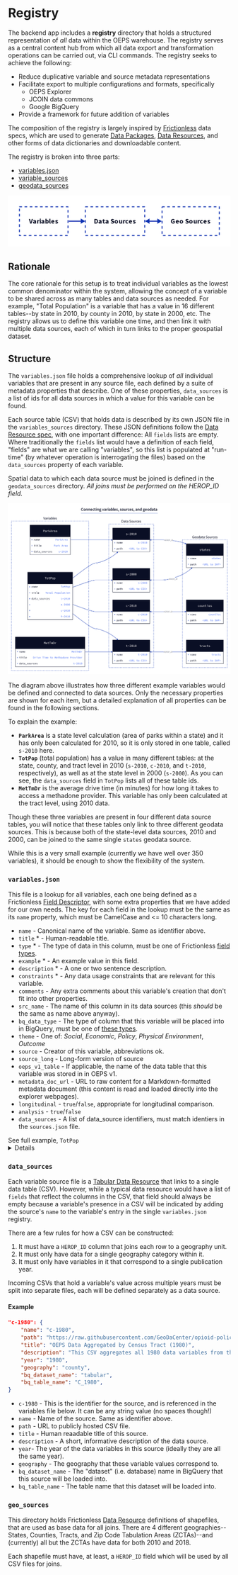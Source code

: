 # Registry

The backend app includes a **registry** directory that holds a structured representation of *all* data within the OEPS warehouse. The registry serves as a central content hub from which all data export and transformation operations can be carried out, via CLI commands. The registry seeks to achieve the following:

- Reduce duplicative variable and source metadata representations
- Facilitate export to multiple configurations and formats, specifically
  - OEPS Explorer
  - JCOIN data commons
  - Google BigQuery
- Provide a framework for future addition of variables

The composition of the registry is largely inspired by [Frictionless](https://frictionlessdata.io/) data specs, which are used to generate [Data Packages](https://specs.frictionlessdata.io/data-package/), [Data Resources](https://specs.frictionlessdata.io/data-resource/), and other forms of data dictionaries and downloadable content.

The registry is broken into three parts:

- [variables.json](#variablesjson)
- [variable_sources](#variable-sources)
- [geodata_sources](#geodata-sources)

![basic registry diagram](./img/registry-simple.png)

## Rationale

The core rationale for this setup is to treat individual variables as the lowest common denominator within the system, allowing the concept of a variable to be shared across as many tables and data sources as needed. For example, "Total Population" is a variable that has a value in 16 different tables--by state in 2010, by county in 2010, by state in 2000, etc. The registry allows us to define this variable one time, and then link it with multiple data sources, each of which in turn links to the proper geospatial dataset.

## Structure

The `variables.json` file holds a comprehensive lookup of *all* individual variables that are present in any source file, each defined by a suite of metadata properties that describe. One of these properties, `data_sources` is a list of ids for all data sources in which a value for this variable can be found.

Each source table (CSV) that holds data is described by its own JSON file in the `variables_sources` directory. These JSON definitions follow the [Data Resource spec](https://specs.frictionlessdata.io/data-resource/), with one important difference: All `fields` lists are empty. Where traditionally the `fields` list would have a definition of each field, "fields" are what we are calling "variables", so this list is populated at "run-time" (by whatever operation is interrogating the files) based on the `data_sources` property of each variable.

Spatial data to which each data source must be joined is defined in the `geodata_sources` directory. *All joins must be performed on the HEROP_ID field.*

![illustration of connections between registry content](./img/registry-complex.png)

The diagram above illustrates how three different example variables would be defined and connected to data sources. Only the necessary properties are shown for each item, but a detailed explanation of all properties can be found in the following sections.

To explain the example:

- **`ParkArea`** is a state level calculation (area of parks within a state) and it has only been calculated for 2010, so it is only stored in one table, called `s-2010` here.
- **`TotPop`** (total population) has a value in many different tables: at the state, county, and tract level in 2010 (`s-2010`, `c-2010`, and `t-2010`, respectively), as well as at the state level in 2000 (`s-2000`). As you can see, the `data_sources` field in `TotPop` lists all of these table ids.
- **`MetTmDr`** is the average drive time (in minutes) for how long it takes to access a methadone provider. This variable has only been calculated at the tract level, using 2010 data.

Though these three variables are present in four different data source tables, you will notice that these tables only link to three different geodata sources. This is because both of the state-level data sources, 2010 and 2000, can be joined to the same single `states` geodata source.

While this is a very small example (currently we have well over 350 variables), it should be enough to show the flexibility of the system.

### `variables.json`

This file is a lookup for all variables, each one being defined as a Frictionless [Field Descriptor](https://specs.frictionlessdata.io/table-schema/#field-descriptors), with some extra properties that we have added for our own needs. The key for each field in the lookup must be the same as its `name` property, which must be CamelCase and &lt;= 10 characters long.

- `name` - Canonical name of the variable. Same as identifier above.
- `title` * - Human-readable title.
- `type` * - The type of data in this column, must be one of Frictionless [field types](https://specs.frictionlessdata.io/table-schema/#types-and-formats).
- `example` * - An example value in this field.
- `description` * - A one or two sentence description.
- `constraints` * - Any data usage constraints that are relevant for this variable.
- `comments` - Any extra comments about this variable's creation that don't fit into other properties.
- `src_name` - The name of this column in its data sources (this _should_ be the same as name above anyway).
- `bq_data_type` - The type of column that this variable will be placed into in BigQuery, must be one of [these types](https://cloud.google.com/bigquery/docs/reference/standard-sql/data-types).
- `theme` - One of: _Social_, _Economic_, _Policy_, _Physical Environment_, _Outcome_
- `source` - Creator of this variable, abbreviations ok.
- `source_long` - Long-form version of source
- `oeps_v1_table` - If applicable, the name of the data table that this variable was stored in in OEPS v1.
- `metadata_doc_url` - URL to raw content for a Markdown-formatted metadata document (this content is read and loaded directly into the explorer webpages).
- `longitudinal` - `true`/`false`, appropriate for longitudinal comparison.
- `analysis` - `true`/`false`
- `data_sources` - A list of data_source identifiers, must match identiers in the `sources.json` file.

<summary>
  See full example, <code>TotPop</code>
  <details>
  <pre>
  "TotPop": {
      "name": "TotPop",
      "title": "Total Population",
      "src_name": "TotPop",
      "type": "number",
      "example": "1632480",
      "description": "Total population",
      "constraints": "1980-2000 historic data was acquired from NHGIS and then interpolated to modern county boundaries through a population weighted interpolation using the tidycensus `interpolate_pw` function. For 1980, the underlying population weighting was county subdivisions, while for 1990 and 200 the underlying population weighting was tracts.",
      "theme": "Social",
      "source": "ACS 2018, 5-Year; Census 2010; IPUMS NHGIS",
      "source_long": "American Community Survey 2014-2018 5 Year Estimate; 2010 Decennial Census; Integrated Public Use Microdata Series National Historic Geographic Information System",
      "oeps_v1_table": null,
      "comments": "For more information about how these data have been used in homelessness and housing stability research, please refer to https://www.census.gov/newsroom/press-releases/2020/special-operations-homelessness.html or https://www.americanprogress.org/issues/poverty/reports/2020/10/05/491122/count-people-where-they-are/.",
      "bq_data_type": "FLOAT",
      "metadata_doc_url": "https://github.com/GeoDaCenter/opioid-policy-scan/blob/main/data_final/metadata/Age_2018.md",
      "longitudinal": true,
      "analysis": false,
      "data_sources": [
        "c-1980",
        "s-latest",
        "t-2010",
        "t-latest",
        "s-2000",
        "t-2000",
        "c-1990",
        "z-latest",
        "t-1990",
        "s-1980",
        "c-latest",
        "s-1990",
        "s-2010",
        "t-1980",
        "c-2010",
        "c-2000"
    ]
  },
  </pre>
</details></summary>

### `data_sources`

Each variable source file is a [Tabular Data Resource](https://specs.frictionlessdata.io/tabular-data-resource/) that links to a single data table (CSV). However, while a typical data resource would have a list of `fields` that reflect the columns in the CSV, that field should always be empty because a variable's presence in a CSV will be indicated by adding the source's `name` to the variable's entry in the single `variables.json` registry.

There are a few rules for how a CSV can be constructed:

1. It must have a `HEROP_ID` column that joins each row to a geography unit.
2. It must only have data for a single geography category within it.
3. It must only have variables in it that correspond to a single publication year.

Incoming CSVs that hold a variable's value across multiple years must be split into separate files, each will be defined separately as a data source.

#### Example

```json
"c-1980": {
    "name": "c-1980",
    "path": "https://raw.githubusercontent.com/GeoDaCenter/opioid-policy-scan/main/data_final/full_tables/C_1980.csv",
    "title": "OEPS Data Aggregated by Census Tract (1980)",
    "description": "This CSV aggregates all 1980 data variables from the OEPS v2 release at the Census Tract level.",
    "year": "1980",
    "geography": "county",
    "bq_dataset_name": "tabular",
    "bq_table_name": "C_1980",
}
```

- `c-1980` - This is the identifier for the source, and is referenced in the variables file below. It can be any string value (no spaces though!)
- `name` - Name of the source. Same as identifier above.
- `path` - URL to publicly hosted CSV file.
- `title` - Human reaadable title of this source.
- `description` - A short, informative description of the data source.
- `year`- The year of the data variables in this source (ideally they are all the same year).
- `geography` - The geography that these variable values correspond to.
- `bq_dataset_name` - The "dataset" (i.e. database) name in BigQuery that this source will be loaded into.
- `bq_table_name` - The table name that this dataset will be loaded into.

### `geo_sources`

This directory holds Frictionless [Data Resource](https://specs.frictionlessdata.io/data-resource/) definitions of shapefiles, that are used as base data for all joins. There are 4 different geographies--States, Counties, Tracts, and Zip Code Tabulation Areas (ZCTAs)--and (currently) all but the ZCTAs have data for both 2010 and 2018.

Each shapefile must have, at least, a `HEROP_ID` field which will be used by all CSV files for joins.
